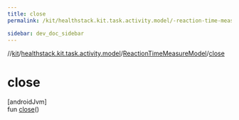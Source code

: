 ```yaml
---
title: close
permalink: /kit/healthstack.kit.task.activity.model/-reaction-time-measure-model/close.html

sidebar: dev_doc_sidebar
---
```

//[kit](../../../kit.html)/[healthstack.kit.task.activity.model](../index.html)/[ReactionTimeMeasureModel](index.html)/[close](close.html)



# close



[androidJvm]\
fun [close](close.html)()




